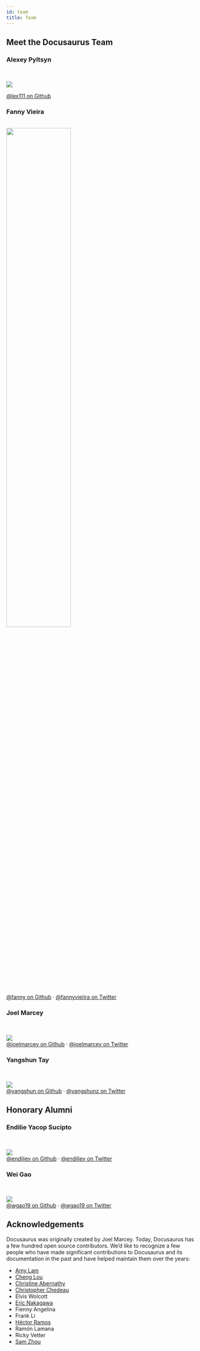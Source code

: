 ```yaml
---
id: team
title: Team
---
```


## Meet the Docusaurus Team

### Alexey Pyltsyn

<br/>

![](https://github.com/lex111.png)  

[@lex111 on Github](https://github.com/lex111)

### Fanny Vieira

<br/>
<img src="https://i.imgur.com/QMznITd.jpg4" width="58%"/>  
&nbsp;  

[@fanny on Github](https://github.com/fanny) · [@fannyvieiira on Twitter](https://twitter.com/fannyvieiira)

### Joel Marcey  

<br/>

![](https://github.com/joelmarcey.png)  
[@joelmarcey on Github](https://github.com/joelmarcey) · [@joelmarcey on Twitter](https://twitter.com/joelmarcey)

### Yangshun Tay

<br/>

![](https://github.com/yangshun.png)  
[@yangshun on Github](https://github.com/yangshun) · [@yangshunz on Twitter](https://twitter.com/yangshunz)

## Honorary Alumni

### Endilie Yacop Sucipto

<br/>

![](https://github.com/endiliey.png?width=75&height=75)  
[@endiliey on Github](https://github.com/endiliey) · [@endiliey on Twitter ](https://twitter.com/endiliey)

### Wei Gao

<br/>

![](https://avatars3.githubusercontent.com/u/2055384?s=460&u=09248b65169cb9909246dfa39b796deffc7bd251&v=4)  
[@wgao19 on Github](https://github.com/wgao19) · [@wgao19 on Twitter](https://twitter.com/wgao19)

## Acknowledgements

Docusaurus was originally created by Joel Marcey. Today, Docusaurus has a few hundred open source contributors. We’d like to recognize a few people who have made significant contributions to Docusaurus and its documentation in the past and have helped maintain them over the years:

- [Amy Lam](https://github.com/amyrlam)
- [Cheng Lou](https://github.com/chenglou)
- [Christine Abernathy](https://github.com/caabernathy)
- [Christopher Chedeau](https://github.com/vjeux)
- Elvis Wolcott
- [Eric Nakagawa](https://github.com/ericnakagawa)
- Fienny Angelina
- Frank Li
- [Héctor Ramos](https://github.com/hramos)
- Ramón Lamana
- Ricky Vetter
- [Sam Zhou](https://github.com/SamChou19815)
